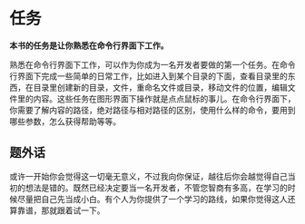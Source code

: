 # 任务

**本书的任务是让你熟悉在命令行界面下工作。**

熟悉在命令行界面下工作，可以作为你成为一名开发者要做的第一个任务。在命令行界面下完成一些简单的日常工作，比如进入到某个目录的下面，查看目录里的东西，在目录里创建新的目录，文件，重命名文件或目录，移动文件的位置，编辑文件里的内容。这些任务在图形界面下操作就是点点鼠标的事儿。在命令行界面下，你需要了解内容的路径，绝对路径与相对路径的区别，使用什么样的命令，要用到哪些参数，怎么获得帮助等等。

## 题外话

或许一开始你会觉得这一切毫无意义，不过我向你保证，越往后你会越觉得自己当初的想法是错的。既然已经决定要当一名开发者，不管您智商有多高，在学习的时候尽量把自己先当成小白。有个人为你提供了一个学习的路线，如果你觉得这人还算靠谱，那就跟着试一下。


